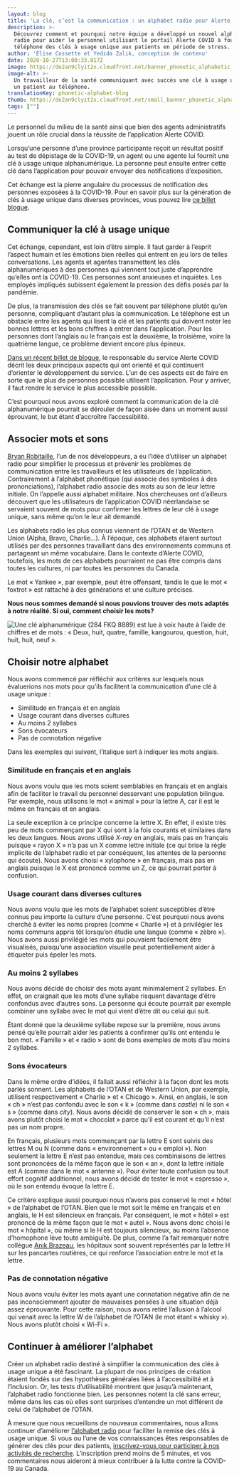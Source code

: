 ```yaml
---
layout: blog
title: 'La clé, c’est la communication : un alphabet radio pour Alerte COVID'
description: >-
  Découvrez comment et pourquoi notre équipe a développé un nouvel alphabet
  radio pour aider le personnel utilisant le portail Alerte COVID à fournir par
  téléphone des clés à usage unique aux patients en période de stress.
author: 'Élise Cossette et Yedida Zalik, conception de contenu'
date: 2020-10-27T13:00:33.817Z
image: https://de2an9clyit2x.cloudfront.net/banner_phonetic_alphabetic_blog_8f889946bb.jpg
image-alt: >-
  Un travailleur de la santé communiquant avec succès une clé à usage unique à
  un patient au téléphone.
translationKey: phonetic-alphabet-blog
thumb: https://de2an9clyit2x.cloudfront.net/small_banner_phonetic_alphabetic_blog_8f889946bb.jpg
tags: [""]
---
```

Le personnel du milieu de la santé ainsi que bien des agents administratifs jouent un rôle crucial dans la réussite de l’application Alerte COVID.

Lorsqu’une personne d’une province participante reçoit un résultat positif au test de dépistage de la COVID-19, un agent ou une agente lui fournit une clé à usage unique alphanumérique. La personne peut ensuite entrer cette clé dans l’application pour pouvoir envoyer des notifications d’exposition.

Cet échange est la pierre angulaire du processus de notification des personnes exposées à la COVID-19. Pour en savoir plus sur la génération de clés à usage unique dans diverses provinces, vous pouvez lire [ce billet blogue](https://numerique.canada.ca/2020/09/03/r%C3%A9pondre-aux-besoins-des-autorit%C3%A9s-sanitaires-pour-d%C3%A9ployer-alerte-covid-partout-au-canada/).

## Communiquer la clé à usage unique

Cet échange, cependant, est loin d’être simple. Il faut garder à l’esprit l’aspect humain et les émotions bien réelles qui entrent en jeu lors de telles conversations. Les agents et agentes transmettent les clés alphanumériques à des personnes qui viennent tout juste d’apprendre qu’elles ont la COVID-19. Ces personnes sont anxieuses et inquiètes. Les employés impliqués subissent également la pression des défis posés par la pandémie.

De plus, la transmission des clés se fait souvent par téléphone plutôt qu’en personne, compliquant d’autant plus la communication. Le téléphone est un obstacle entre les agents qui lisent la clé et les patients qui doivent noter les bonnes lettres et les bons chiffres à entrer dans l’application. Pour les personnes dont l’anglais ou le français est la deuxième, la troisième, voire la quatrième langue, ce problème devient encore plus épineux.

[Dans un récent billet de blogue](https://numerique.canada.ca/2020/10/02/d%C3%A9velopper-un-service-efficace-de-notification-dexposition-comme-alerte-covid/), le responsable du service Alerte COVID décrit les deux principaux aspects qui ont orienté et qui continuent d’orienter le développement du service. L’un de ces aspects est de faire en sorte que le plus de personnes possible utilisent l’application. Pour y arriver, il faut rendre le service le plus accessible possible.

C’est pourquoi nous avons exploré comment la communication de la clé alphanumérique pourrait se dérouler de façon aisée dans un moment aussi éprouvant, le but étant d’accroître l’accessibilité.

## Associer mots et sons

[Bryan Robitaille](https://twitter.com/RobitailleBryan), l’un de nos développeurs, a eu l’idée d’utiliser un alphabet radio pour simplifier le processus et prévenir les problèmes de communication entre les travailleurs et les utilisateurs de l’application. Contrairement à l’alphabet phonétique (qui associe des symboles à des prononciations), l’alphabet radio associe des mots au son de leur lettre initiale. On l’appelle aussi alphabet militaire. Nos chercheuses ont d’ailleurs découvert que les utilisateurs de l’application COVID néerlandaise se servaient souvent de mots pour confirmer les lettres de leur clé à usage unique, sans même qu’on le leur ait demandé.

Les alphabets radio les plus connus viennent de l’OTAN et de Western Union (Alpha, Bravo, Charlie...). À l’époque, ces alphabets étaient surtout utilisés par des personnes travaillant dans des environnements communs et partageant un même vocabulaire. Dans le contexte d’Alerte COVID, toutefois, les mots de ces alphabets pourraient ne pas être compris dans toutes les cultures, ni par toutes les personnes du Canada.

Le mot « Yankee », par exemple, peut être offensant, tandis le que le mot « foxtrot » est rattaché à des générations et une culture précises.

**Nous nous sommes demandé si nous pouvions trouver des mots adaptés à notre réalité. Si oui, comment choisir les mots?**

![Une clé alphanumérique (284 FKQ 8889) est lue à voix haute à l’aide de chiffres et de mots : « Deux, huit, quatre, famille, kangourou, question, huit, huit, huit, neuf ».](https://de2an9clyit2x.cloudfront.net/blog_phonetic_fr_aee145e594.jpg)

## Choisir notre alphabet

Nous avons commencé par réfléchir aux critères sur lesquels nous évaluerions nos mots pour qu’ils facilitent la communication d’une clé à usage unique :

* Similitude en français et en anglais
* Usage courant dans diverses cultures
* Au moins 2 syllabes
* Sons évocateurs
* Pas de connotation négative

Dans les exemples qui suivent, l’italique sert à indiquer les mots anglais.

### Similitude en français et en anglais

Nous avons voulu que les mots soient semblables en français et en anglais afin de faciliter le travail du personnel desservant une population bilingue. Par exemple, nous utilisons le mot « animal » pour la lettre A, car il est le même en français et en anglais.

La seule exception à ce principe concerne la lettre X. En effet, il existe très peu de mots commençant par X qui sont à la fois courants et similaires dans les deux langues. Nous avons utilisé *X-ray* en anglais, mais pas en français puisque « rayon X » n’a pas un X comme lettre initiale (ce qui brise la règle implicite de l’alphabet radio et par conséquent, les attentes de la personne qui écoute). Nous avons choisi « xylophone » en français, mais pas en anglais puisque le X est prononcé comme un Z, ce qui pourrait porter à confusion.

### Usage courant dans diverses cultures

Nous avons voulu que les mots de l’alphabet soient susceptibles d’être connus peu importe la culture d’une personne. C’est pourquoi nous avons cherché à éviter les noms propres (comme « Charlie ») et à privilégier les noms communs appris tôt lorsqu’on étudie une langue (comme « zèbre »). Nous avons aussi privilégié les mots qui pouvaient facilement être visualisés, puisqu’une association visuelle peut potentiellement aider à étiqueter puis épeler les mots.

### Au moins 2 syllabes

Nous avons décidé de choisir des mots ayant minimalement 2 syllabes. En effet, on craignait que les mots d’une syllabe risquent davantage d’être confondus avec d’autres sons. La personne qui écoute pourrait par exemple combiner une syllabe avec le mot qui vient d’être dit ou celui qui suit.

Étant donné que la deuxième syllabe repose sur la première, nous avons pensé qu’elle pourrait aider les patients à confirmer qu’ils ont entendu le bon mot. « Famille » et « radio » sont de bons exemples de mots d’au moins 2 syllabes.

### Sons évocateurs

Dans le même ordre d’idées, il fallait aussi réfléchir à la façon dont les mots parlés sonnent. Les alphabets de l’OTAN et de Western Union, par exemple, utilisent respectivement « Charlie » et « Chicago ». Ainsi, en anglais, le son « ch » n’est pas confondu avec le son « k » (comme dans *castle*) ni le son « s » (comme dans *city*). Nous avons décidé de conserver le son « ch », mais avons plutôt choisi le mot « chocolat » parce qu’il est courant et qu’il n’est pas un nom propre.

En français, plusieurs mots commençant par la lettre E sont suivis des lettres M ou N (comme dans « environnement » ou « emploi »). Non seulement la lettre E n’est pas entendue, mais ces combinaisons de lettres sont prononcées de la même façon que le son « an », dont la lettre initiale est A (comme dans le mot « antenne »). Pour éviter toute confusion ou tout effort cognitif additionnel, nous avons décidé de tester le mot « espresso », où le son entendu évoque la lettre E.

Ce critère explique aussi pourquoi nous n’avons pas conservé le mot « hôtel » de l’alphabet de l’OTAN. Bien que le mot soit le même en français et en anglais, le H est silencieux en français. Par conséquent, le mot « hôtel » est prononcé de la même façon que le mot « autel ». Nous avons donc choisi le mot « hôpital », où même si le H est toujours silencieux, au moins l’absence d’homophone lève toute ambiguïté. De plus, comme l’a fait remarquer notre collègue [Anik Brazeau](https://twitter.com/BrazeauAnik), les hôpitaux sont souvent représentés par la lettre H sur les pancartes routières, ce qui renforce l’association entre le mot et la lettre.

### Pas de connotation négative

Nous avons voulu éviter les mots ayant une connotation négative afin de ne pas inconsciemment ajouter de mauvaises pensées à une situation déjà assez éprouvante. Pour cette raison, nous avons retiré l’allusion à l’alcool qui venait avec la lettre W de l’alphabet de l’OTAN (le mot étant « whisky »). Nous avons plutôt choisi « Wi-Fi ».

## Continuer à améliorer l’alphabet

Créer un alphabet radio destiné à simplifier la communication des clés à usage unique a été fascinant. La plupart de nos principes de création étaient fondés sur des hypothèses générales liées à l’accessibilité et à l’inclusion. Or, les tests d’utilisabilité montrent que jusqu’à maintenant, l’alphabet radio fonctionne bien. Les personnes notent la clé sans erreur, même dans les cas où elles sont surprises d’entendre un mot différent de celui de l’alphabet de l’OTAN.

À mesure que nous recueillons de nouveaux commentaires, nous allons continuer d’améliorer [l’alphabet radio](https://numerique.canada.ca/alphabet-radio/) pour faciliter la remise des clés à usage unique. Si vous ou l’une de vos connaissances êtes responsables de générer des clés pour des patients, [inscrivez-vous pour participer à nos activités de recherche](https://numerique.canada.ca/inscription-recherche-alerte-covid/). L’inscription prend moins de 5 minutes, et vos commentaires nous aideront à mieux contribuer à la lutte contre la COVID-19 au Canada.
